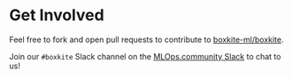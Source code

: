 # Get Involved

Feel free to fork and open pull requests to contribute to [boxkite-ml/boxkite](https://github.com/boxkite-ml/boxkite).

Join our `#boxkite` Slack channel on the [MLOps.community Slack](https://go.mlops.community/slack) to chat to us!
